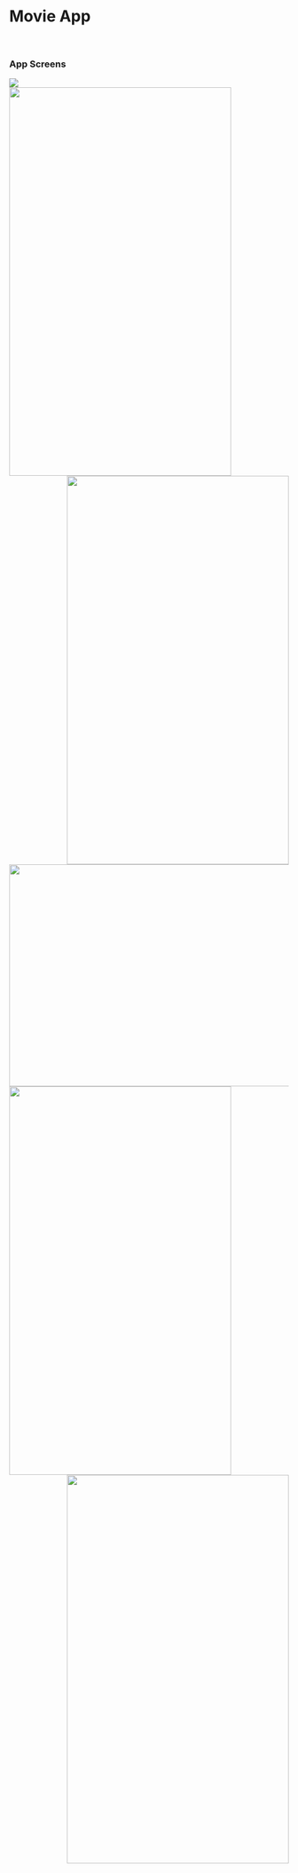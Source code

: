 <h1>Movie App</h1>
<br>
<h3>App Screens</h3>

<img src="https://udacity-reviews-uploads.s3.us-west-2.amazonaws.com/_attachments/12966/1518814280/md.gif"/>
<br>
<img src="https://i.imgur.com/aJHQHQo.png" width="400" height="700" align="left"/> 
<img src="https://i.imgur.com/k3jkzZM.png" width="400" height="700" align="right"/>
<img src="https://i.imgur.com/l0ibU3E.png" width="700" height="400"/>
<img src="https://i.imgur.com/lSVGHvY.png" width="400" height="700" align="left"/>
<img src="https://i.imgur.com/yniok0V.png" width="400" height="700" align="right"/>
